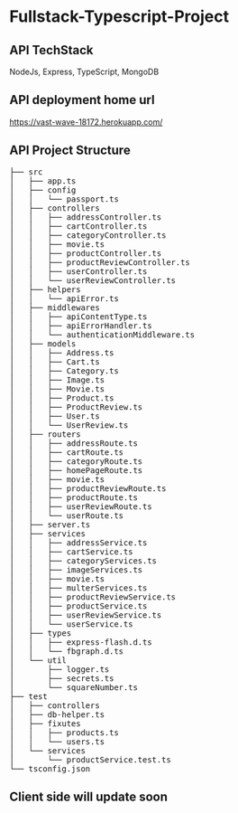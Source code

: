 # Fullstack-Typescript-Project

## API TechStack

NodeJs, Express, TypeScript, MongoDB

## API deployment home url

https://vast-wave-18172.herokuapp.com/

## API Project Structure

<pre>
├── src
│   ├── app.ts
│   ├── config
│   │   └── passport.ts
│   ├── controllers
│   │   ├── addressController.ts
│   │   ├── cartController.ts
│   │   ├── categoryController.ts
│   │   ├── movie.ts
│   │   ├── productController.ts
│   │   ├── productReviewController.ts
│   │   ├── userController.ts
│   │   └── userReviewController.ts
│   ├── helpers
│   │   └── apiError.ts
│   ├── middlewares
│   │   ├── apiContentType.ts
│   │   ├── apiErrorHandler.ts
│   │   └── authenticationMiddleware.ts
│   ├── models
│   │   ├── Address.ts
│   │   ├── Cart.ts
│   │   ├── Category.ts
│   │   ├── Image.ts
│   │   ├── Movie.ts
│   │   ├── Product.ts
│   │   ├── ProductReview.ts
│   │   ├── User.ts
│   │   └── UserReview.ts
│   ├── routers
│   │   ├── addressRoute.ts
│   │   ├── cartRoute.ts
│   │   ├── categoryRoute.ts
│   │   ├── homePageRoute.ts
│   │   ├── movie.ts
│   │   ├── productReviewRoute.ts
│   │   ├── productRoute.ts
│   │   ├── userReviewRoute.ts
│   │   └── userRoute.ts
│   ├── server.ts
│   ├── services
│   │   ├── addressService.ts
│   │   ├── cartService.ts
│   │   ├── categoryServices.ts
│   │   ├── imageServices.ts
│   │   ├── movie.ts
│   │   ├── multerServices.ts
│   │   ├── productReviewService.ts
│   │   ├── productService.ts
│   │   ├── userReviewService.ts
│   │   └── userService.ts
│   ├── types
│   │   ├── express-flash.d.ts
│   │   └── fbgraph.d.ts
│   └── util
│       ├── logger.ts
│       ├── secrets.ts
│       └── squareNumber.ts
├── test
│   ├── controllers
│   ├── db-helper.ts
│   ├── fixutes
│   │   ├── products.ts
│   │   └── users.ts
│   └── services
│       └── productService.test.ts
└── tsconfig.json
</pre>

## Client side will update soon
